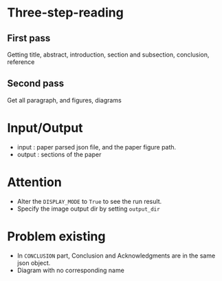 # Three-step-reading
## First pass
Getting title,
abstract,
introduction,
section and subsection,
conclusion, 
reference
## Second pass
Get all paragraph, and figures, diagrams

# Input/Output
+ input : paper parsed json file, and the paper figure path.
+ output : sections of the paper
# Attention
+ Alter the `DISPLAY_MODE` to `True` to see the run result.
+ Specify the image output dir by setting `output_dir` 
# Problem existing
+ In `CONCLUSION` part, Conclusion and Acknowledgments are in the same json object. 
+ Diagram with no corresponding name